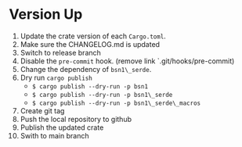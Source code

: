 # Version Up

1. Update the crate version of each `Cargo.toml`.
1. Make sure the CHANGELOG.md is updated
1. Switch to release branch
1. Disable the `pre-commit` hook. (remove link `.git/hooks/pre-commit)
1. Change the dependency of `bsn1\_serde`.
1. Dry run `cargo publish`
    - `$ cargo publish --dry-run -p bsn1`
    - `$ cargo publish --dry-run -p bsn1\_serde`
    - `$ cargo publish --dry-run -p bsn1\_serde\_macros`
1. Create git tag
1. Push the local repository to github
1. Publish the updated crate
1. Swith to main branch
